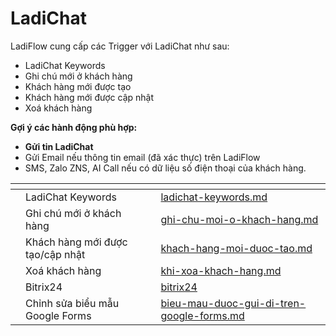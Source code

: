 # LadiChat

LadiFlow cung cấp các Trigger với LadiChat như sau:

* LadiChat Keywords
* Ghi chú mới ở khách hàng
* Khách hàng mới được tạo
* Khách hàng mới được cập nhật
* Xoá khách hàng

**Gợi ý các hành động phù hợp:**

* **Gửi tin LadiChat**
* Gửi Email nếu thông tin email (đã xác thực) trên LadiFlow
* SMS, Zalo ZNS, AI Call nếu có dữ liệu số điện thoại của khách hàng.

<table data-view="cards"><thead><tr><th></th><th></th><th></th><th data-hidden data-card-target data-type="content-ref"></th></tr></thead><tbody><tr><td></td><td>LadiChat Keywords</td><td></td><td><a href="ladichat-keywords.md">ladichat-keywords.md</a></td></tr><tr><td></td><td>Ghi chú mới ở khách hàng</td><td></td><td><a href="ghi-chu-moi-o-khach-hang.md">ghi-chu-moi-o-khach-hang.md</a></td></tr><tr><td></td><td>Khách hàng mới được tạo/cập nhật</td><td></td><td><a href="../bitrix24/khach-hang-moi-duoc-tao.md">khach-hang-moi-duoc-tao.md</a></td></tr><tr><td></td><td>Xoá khách hàng</td><td></td><td><a href="khi-xoa-khach-hang.md">khi-xoa-khach-hang.md</a></td></tr><tr><td></td><td>Bitrix24</td><td></td><td><a href="../bitrix24/">bitrix24</a></td></tr><tr><td></td><td>Chỉnh sửa biểu mẫu Google Forms</td><td></td><td><a href="../bieu-mau-duoc-gui-di-tren-google-forms.md">bieu-mau-duoc-gui-di-tren-google-forms.md</a></td></tr></tbody></table>
